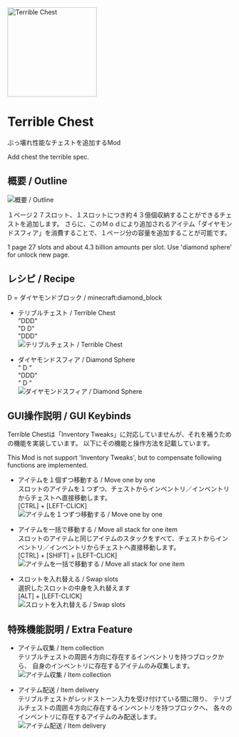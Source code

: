 <img src="https://app.box.com/shared/static/cbpgau8w2td9jwmkjvxpzllwhj19mxqw.png" width="200" alt="Terrible Chest" />

# Terrible Chest
ぶっ壊れ性能なチェストを追加するMod

Add chest the terrible spec.

## 概要 / Outline
<img src="https://app.box.com/shared/static/8je81ugovw06ktmrmqn1fgknq2fblz24.gif" alt="概要 / Outline" />

１ページ２７スロット、１スロットにつき約４３億個収納することができるチェストを追加します。
さらに、このＭｏｄにより追加されるアイテム「ダイヤモンドスフィア」を消費することで、１ページ分の容量を追加することが可能です。

1 page 27 slots and about 4.3 billion amounts per slot.
Use 'diamond sphere' for unlock new page.

## レシピ / Recipe
D = ダイヤモンドブロック / minecraft:diamond_block

- テリブルチェスト / Terrible Chest<br>
  "DDD"<br>
  "D D"<br>
  "DDD"<br>
  <img src="https://app.box.com/shared/static/l6rxw83mc36ik9iuet8seywoa3v53dnj.png" alt="テリブルチェスト / Terrible Chest" />

- ダイヤモンドスフィア / Diamond Sphere<br>
  " D "<br>
  "DDD"<br>
  " D "<br>
  <img src="https://app.box.com/shared/static/1mt4nuthpf42gtbd8wmjykw9trxuk6mq.png" alt="ダイヤモンドスフィア / Diamond Sphere" />

## GUI操作説明 / GUI Keybinds
Terrible Chestは「Inventory Tweaks」に対応していませんが、それを補うための機能を実装しています。
以下にその機能と操作方法を記載しています。

This Mod is not support 'Inventory Tweaks', but to compensate following functions are implemented.

- アイテムを１個ずつ移動する / Move one by one<br>
  スロットのアイテムを１つずつ、チェストからインベントリ／インベントリからチェストへ直接移動します。<br>
  [CTRL] + [LEFT-CLICK]<br>
  <img src="https://app.box.com/shared/static/gh2ra72psg7id4rnw9srzmgj3uwzgfvd.gif" alt="アイテムを１つずつ移動する / Move one by one" />

- アイテムを一括で移動する / Move all stack for one item<br>
  スロットのアイテムと同じアイテムのスタックをすべて、チェストからインベントリ／インベントリからチェストへ直接移動します。<br>
  [CTRL] + [SHIFT] + [LEFT-CLICK]<br>
  <img src="https://app.box.com/shared/static/tqododmh9iusncge56pfhs08zu0d64kt.gif" alt="アイテムを一括で移動する / Move all stack for one item" />

- スロットを入れ替える / Swap slots<br>
  選択したスロットの中身を入れ替えます<br>
  [ALT] + [LEFT-CLICK]<br>
  <img src="https://app.box.com/shared/static/al71kqj9o3ij9bvrplg0n3le118472s5.gif" alt="スロットを入れ替える / Swap slots" />

## 特殊機能説明 / Extra Feature
- アイテム収集 / Item collection<br>
  テリブルチェストの周囲４方向に存在するインベントリを持つブロックから、
  自身のインベントリに存在するアイテムのみ収集します。<br>
  <img src="https://app.box.com/shared/static/qxe56u7ujl26on7fgb15vkvk8e8jq09w.gif" alt="アイテム収集 / Item collection" />

- アイテム配送 / Item delivery<br>
  テリブルチェストがレッドストーン入力を受け付けている間に限り、
  テリブルチェストの周囲４方向に存在するインベントリを持つブロックへ、
  各々のインベントリに存在するアイテムのみ配送します。<br>
  <img src="https://app.box.com/shared/static/oyz9fk1xolivjtobmtp6dpj9ay9d2lls.gif" alt="アイテム配送 / Item delivery" />


